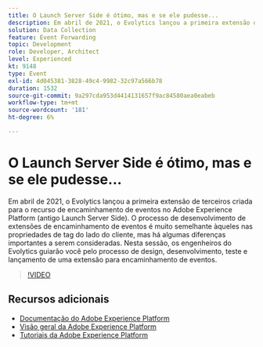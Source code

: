 ```yaml
---
title: O Launch Server Side é ótimo, mas e se ele pudesse...
description: Em abril de 2021, o Evolytics lançou a primeira extensão de terceiros criada para o recurso de encaminhamento de eventos no Adobe Experience Platform (antigo Launch Server Side). O processo de desenvolvimento de extensões de encaminhamento de eventos é muito semelhante àqueles nas propriedades de tag do lado do cliente, mas há algumas diferenças importantes a serem consideradas. Nesta sessão, os engenheiros do Evolytics guiarão você pelo processo de design, desenvolvimento, teste e lançamento de uma extensão para encaminhamento de eventos.
solution: Data Collection
feature: Event Forwarding
topic: Development
role: Developer, Architect
level: Experienced
kt: 9148
type: Event
exl-id: 4d045381-3828-49c4-9982-32c97a566b78
duration: 1532
source-git-commit: 9a297cda953d4414131657f9ac84580aea0eabeb
workflow-type: tm+mt
source-wordcount: '181'
ht-degree: 6%

---
```


# O Launch Server Side é ótimo, mas e se ele pudesse...

Em abril de 2021, o Evolytics lançou a primeira extensão de terceiros criada para o recurso de encaminhamento de eventos no Adobe Experience Platform (antigo Launch Server Side). O processo de desenvolvimento de extensões de encaminhamento de eventos é muito semelhante àqueles nas propriedades de tag do lado do cliente, mas há algumas diferenças importantes a serem consideradas. Nesta sessão, os engenheiros do Evolytics guiarão você pelo processo de design, desenvolvimento, teste e lançamento de uma extensão para encaminhamento de eventos.

>[!VIDEO](https://video.tv.adobe.com/v/337591/?quality=12&learn=on&hidetitle=true)

## Recursos adicionais

- [Documentação do Adobe Experience Platform](https://experienceleague.adobe.com/docs/experience-platform.html)
- [Visão geral da Adobe Experience Platform](https://experienceleague.adobe.com/docs/experience-platform/landing/home.html?lang=pt-BR)
- [Tutoriais da Adobe Experience Platform](https://experienceleague.adobe.com/docs/platform-learn/tutorials/overview.html?lang=pt-BR)
